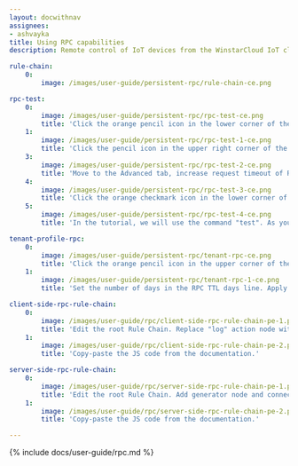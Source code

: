 ```yaml
---
layout: docwithnav
assignees:
- ashvayka
title: Using RPC capabilities
description: Remote control of IoT devices from the WinstarCloud IoT cloud using RPC feature

rule-chain:
    0:
        image: /images/user-guide/persistent-rpc/rule-chain-ce.png

rpc-test:
    0:
        image: /images/user-guide/persistent-rpc/rpc-test-ce.png
        title: 'Click the orange pencil icon in the lower corner of the screen to enter dashboard edit mode.'
    1:
        image: /images/user-guide/persistent-rpc/rpc-test-1-ce.png
        title: 'Click the pencil icon in the upper right corner of the RPC debug terminal to enter widget edit mode.'
    3:
        image: /images/user-guide/persistent-rpc/rpc-test-2-ce.png
        title: 'Move to the Advanced tab, increase request timeout of RPC and check the box "RPC request persistent" to enable it. Click the orange checkmark icon in the upper corner of the window to apply the changes.'
    4:
        image: /images/user-guide/persistent-rpc/rpc-test-3-ce.png
        title: 'Click the orange checkmark icon in the lower corner of the screen to save all applied changes.'
    5:
        image: /images/user-guide/persistent-rpc/rpc-test-4-ce.png
        title: 'In the tutorial, we will use the command "test". As you can see, the response contains RPC ID.'

tenant-profile-rpc:
    0:
        image: /images/user-guide/persistent-rpc/tenant-rpc-ce.png
        title: 'Click the orange pencil icon in the upper corner of the screen to enter dashboard edit mode.'
    1:
        image: /images/user-guide/persistent-rpc/tenant-rpc-1-ce.png
        title: 'Set the number of days in the RPC TTL days line. Apply changes by clicking the orange checkmark icon in the upper right corner of the page.'

client-side-rpc-rule-chain:
    0:
        image: /images/user-guide/rpc/client-side-rpc-rule-chain-pe-1.png
        title: 'Edit the root Rule Chain. Replace "log" action node with the "script" transformation node. Add "rpc call reply" action node with the default configuration.'
    1:
        image: /images/user-guide/rpc/client-side-rpc-rule-chain-pe-2.png
        title: 'Copy-paste the JS code from the documentation.'

server-side-rpc-rule-chain:
    0:
        image: /images/user-guide/rpc/server-side-rpc-rule-chain-pe-1.png
        title: 'Edit the root Rule Chain. Add generator node and connect it to the "rpc call request" rule node.'
    1:
        image: /images/user-guide/rpc/server-side-rpc-rule-chain-pe-2.png
        title: 'Copy-paste the JS code from the documentation.'

---
```


{% include docs/user-guide/rpc.md %}